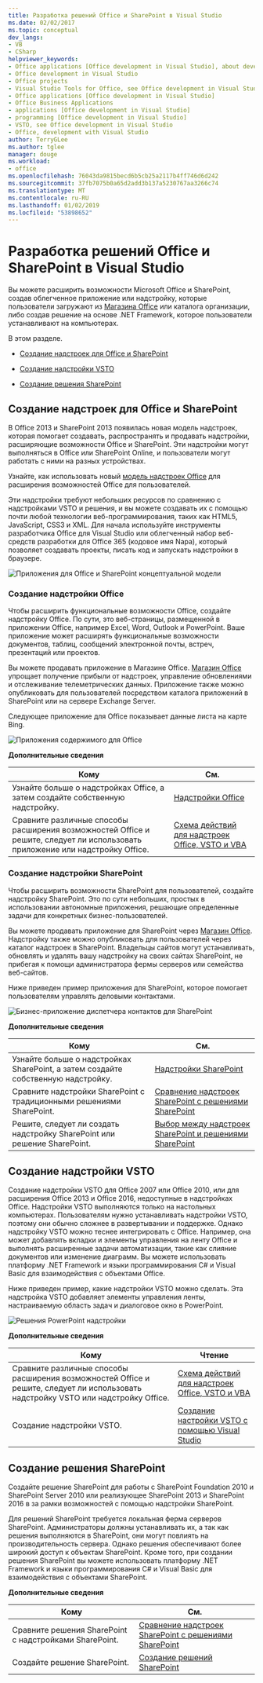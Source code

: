 ```yaml
---
title: Разработка решений Office и SharePoint в Visual Studio
ms.date: 02/02/2017
ms.topic: conceptual
dev_langs:
- VB
- CSharp
helpviewer_keywords:
- Office applications [Office development in Visual Studio], about developing applications
- Office development in Visual Studio
- Office projects
- Visual Studio Tools for Office, see Office development in Visual Studio
- Office applications [Office development in Visual Studio]
- Office Business Applications
- applications [Office development in Visual Studio]
- programming [Office development in Visual Studio]
- VSTO, see Office development in Visual Studio
- Office, development with Visual Studio
author: TerryGLee
ms.author: tglee
manager: douge
ms.workload:
- office
ms.openlocfilehash: 76043da9815becd6b5cb25a2117b4ff746d6d242
ms.sourcegitcommit: 37fb7075b0a65d2add3b137a5230767aa3266c74
ms.translationtype: MT
ms.contentlocale: ru-RU
ms.lasthandoff: 01/02/2019
ms.locfileid: "53898652"
---
```

# <a name="office-and-sharepoint-development-in-visual-studio"></a>Разработка решений Office и SharePoint в Visual Studio
  Вы можете расширить возможности Microsoft Office и SharePoint, создав облегченное приложение или надстройку, которые пользователи загружают из [Магазина Office](https://store.office.com/) или каталога организации, либо создав решение на основе .NET Framework, которое пользователи устанавливают на компьютерах.  
  
 В этом разделе.  
  
-   [Создание надстроек для Office и SharePoint](#Apps)  
  
-   [Создание надстройки VSTO](#Add-ins)  
  
-   [Создание решения SharePoint](#Solutions)  
  
##  <a name="Apps"></a> Создание надстроек для Office и SharePoint  
 В Office 2013 и SharePoint 2013 появилась новая модель надстроек, которая помогает создавать, распространять и продавать надстройки, расширяющие возможности Office и SharePoint.  Эти надстройки могут выполняться в Office или SharePoint Online, и пользователи могут работать с ними на разных устройствах.  
  
 Узнайте, как использовать новый [модель надстроек Office](/office/dev/add-ins/overview/office-add-ins) для расширения возможностей Office для пользователей.  
  
 Эти надстройки требуют небольших ресурсов по сравнению с надстройками VSTO и решения, и вы можете создавать их с помощью почти любой технологии веб-программирования, таких как HTML5, JavaScript, CSS3 и XML.  Для начала используйте инструменты разработчика Office для Visual Studio или облегченный набор веб-средств разработки для Office 365 (кодовое имя Napa), который позволяет создавать проекты, писать код и запускать надстройки в браузере.  
  
 ![Приложения для Office и SharePoint концептуальной модели](../vsto/media/officeandsharepointapps2015.png "приложений для Office и SharePoint концептуальной модели")  
  
### <a name="build-an-office-add-in"></a>Создание надстройки Office  
 Чтобы расширить функциональные возможности Office, создайте надстройку Office. По сути, это веб-страницы, размещенной в приложении Office, например Excel, Word, Outlook и PowerPoint. Ваше приложение может расширять функциональные возможности документов, таблиц, сообщений электронной почты, встреч, презентаций или проектов.  
  
 Вы можете продавать приложение в Магазине Office.  [Магазин Office](https://store.office.com/) упрощает получение прибыли от надстроек, управление обновлениями и отслеживание телеметрических данных. Приложение также можно опубликовать для пользователей посредством каталога приложений в SharePoint или на сервере Exchange Server.  
  
 Следующее приложение для Office показывает данные листа на карте Bing.  
  
 ![Приложения содержимого для Office](../vsto/media/appforoffice.png "содержимого приложения для Office")  
  
 **Дополнительные сведения**  
  
|Кому|См.|  
|--------|---------|  
|Узнайте больше о надстройках Office, а затем создайте собственную надстройку.|[Надстройки Office](/office/dev/add-ins/publish/publish)|  
|Сравните различные способы расширения возможностей Office и решите, следует ли использовать приложение или надстройку Office.|[Схема действий для надстроек Office, VSTO и VBA](https://blogs.msdn.microsoft.com/officeapps/2013/06/18/roadmap-for-apps-for-office-vsto-and-vba/)|  
  
### <a name="build-a-sharepoint-add-in"></a>Создание надстройки SharePoint  
 Чтобы расширить возможности SharePoint для пользователей, создайте надстройку SharePoint. Это по сути небольших, простых в использовании автономные приложения, решающие определенные задачи для конкретных бизнес-пользователей.  
  
 Вы можете продавать приложение для SharePoint через [Магазин Office](https://store.office.com/). Надстройку также можно опубликовать для пользователей через каталог надстроек в SharePoint.  Владельцы сайтов могут устанавливать, обновлять и удалять вашу надстройку на своих сайтах SharePoint, не прибегая к помощи администратора фермы серверов или семейства веб-сайтов.  
  
 Ниже приведен пример приложения для SharePoint, которое помогает пользователям управлять деловыми контактами.  
  
 ![Бизнес-приложение диспетчера контактов для SharePoint](../vsto/media/appforsharepoint.png "бизнес-приложение диспетчера контактов для SharePoint")  
  
 **Дополнительные сведения**  
  
|Кому|См.|  
|--------|---------|  
|Узнайте больше о надстройках SharePoint, а затем создайте собственную надстройку.|[Надстройки SharePoint](/sharepoint/dev/sp-add-ins/sharepoint-add-ins)|  
|Сравните надстройки SharePoint с традиционными решениями SharePoint.|[Сравнение надстроек SharePoint с решениями SharePoint](/sharepoint/dev/general-development/sharepoint-server-application-lifecycle-management)|  
|Решите, следует ли создать надстройку SharePoint или решение SharePoint.|[Выбор между надстроек SharePoint и решениями SharePoint](/sharepoint/dev/general-development/sharepoint-server-application-lifecycle-management)|
  
##  <a name="Add-ins"></a> Создание надстройки VSTO  
 Создание надстройки VSTO для Office 2007 или Office 2010, или для расширения Office 2013 и Office 2016, недоступные в надстройках Office. Надстройки VSTO выполняются только на настольных компьютерах. Пользователям нужно устанавливать надстройки VSTO, поэтому они обычно сложнее в развертывании и поддержке.  Однако надстройку VSTO можно теснее интегрировать с Office. Например, она может добавлять вкладки и элементы управления на ленту Office и выполнять расширенные задачи автоматизации, такие как слияние документов или изменение диаграмм. Вы можете использовать платформу .NET Framework и языки программирования C# и Visual Basic для взаимодействия с объектами Office.  
  
 Ниже приведен пример, какие надстройки VSTO можно сделать. Эта надстройка VSTO добавляет элементы управления ленты, настраиваемую область задач и диалоговое окно в PowerPoint.  
  
 ![Решения PowerPoint надстройки](../vsto/media/powerpointaddin.png "решения-надстройки PowerPoint")  
  
 **Дополнительные сведения**  
  
|Кому|Чтение|  
|--------|----------|  
|Сравните различные способы расширения возможностей Office и решите, следует ли использовать надстройку VSTO или надстройку Office.|[Схема действий для надстроек Office, VSTO и VBA](https://blogs.msdn.microsoft.com/officeapps/2013/06/18/roadmap-for-apps-for-office-vsto-and-vba/)|  
|Создание надстройки VSTO.|[Создание настройки VSTO с помощью Visual Studio](create-vsto-add-ins-for-office-by-using-visual-studio.md)|  
  
##  <a name="Solutions"></a> Создание решения SharePoint  
 Создайте решение SharePoint для работы с SharePoint Foundation 2010 и SharePoint Server 2010 или реализующее SharePoint 2013 и SharePoint 2016 в за рамки возможностей с помощью надстройки SharePoint.  
  
 Для решений SharePoint требуется локальная ферма серверов SharePoint. Администраторы должны устанавливать их, а так как решения выполняются в SharePoint, они могут повлиять на производительность сервера. Однако решения обеспечивают более широкий доступ к объектам SharePoint. Кроме того, при создании решения SharePoint вы можете использовать платформу .NET Framework и языки программирования C# и Visual Basic для взаимодействия с объектами SharePoint.  
  
 **Дополнительные сведения**  
  
|Кому|См.|  
|--------|---------|  
|Сравните решения SharePoint с надстройками SharePoint.|[Сравнение надстроек SharePoint с решениями SharePoint](/sharepoint/dev/general-development/sharepoint-server-application-lifecycle-management)|  
|Создайте решение SharePoint.|[Создание решений SharePoint](../sharepoint/create-sharepoint-solutions.md)|  
